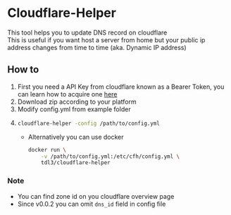 # Cloudflare-Helper
This tool helps you to update DNS record on cloudflare  
This is useful if you want host a server from home but your public ip address changes from time to time (aka. Dynamic IP address)

## How to
1. First you need a API Key from cloudflare known as a Bearer Token, you can learn how to acquire one [here](https://support.cloudflare.com/hc/en-us/articles/200167836-Managing-API-Tokens-and-Keys)
2. Download zip according to your platform
3. Modify config.yml from example folder
4.  ```bash
    cloudflare-helper -config /path/to/config.yml
    ```
    - Alternatively you can use docker  
        ```bash
        docker run \
            -v /path/to/config.yml:/etc/cfh/config.yml \
            tdl3/cloudflare-helper
        ```
### Note
- You can find zone id on you cloudflare overview page
- Since v0.0.2 you can omit `dns_id` field in config file
